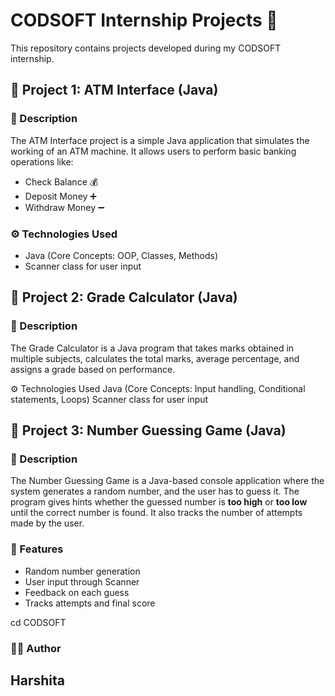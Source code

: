 # CODSOFT Internship Projects 🚀

This repository contains projects developed during my CODSOFT internship.

## 📌 Project 1: ATM Interface (Java)

### 📝 Description

The ATM Interface project is a simple Java application that simulates the working of an ATM machine.
It allows users to perform basic banking operations like:

* Check Balance 💰
* Deposit Money ➕
* Withdraw Money ➖

### ⚙️ Technologies Used

* Java (Core Concepts: OOP, Classes, Methods)
* Scanner class for user input

 ## 📌 Project 2: Grade Calculator (Java)
### 📝 Description

The Grade Calculator is a Java program that takes marks obtained in multiple subjects, calculates the total marks, average percentage, and assigns a grade based on performance.

⚙️ Technologies Used
Java (Core Concepts: Input handling, Conditional statements, Loops)
Scanner class for user input

## 📌 Project 3: Number Guessing Game (Java)

### 📝 Description

The Number Guessing Game is a Java-based console application where the system generates a random number, and the user has to guess it.
The program gives hints whether the guessed number is **too high** or **too low** until the correct number is found. It also tracks the number of attempts made by the user.

### 🎯 Features

* Random number generation
* User input through Scanner
* Feedback on each guess
* Tracks attempts and final score


cd CODSOFT

### 👩‍💻 Author

## Harshita
